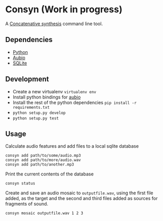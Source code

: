 # Consyn (Work in progress)

A [Concatenative synthesis](http://en.wikipedia.org/wiki/Concatenative_synthesis)
command line tool.

## Dependencies

* [Python](https://python.org/)
* [Aubio](http://aubio.org/)
* [SQLite](https://sqlite.org/)

## Development

* Create a new virtualenv ``virtualenv env``
* Install python bindings for [aubio](https://github.com/piem/aubio/blob/master/python/README)
* Install the rest of the python dependencies ``pip install -r requirements.txt``
* ``python setup.py develop``
* ``python setup.py test``

## Usage

Calculate audio features and add files to a local sqlite database

    consyn add path/to/some/audio.mp3
    consyn add path/to/more/audio.wav
    consyn add path/to/another.mp3

Print the current contents of the database

    consyn status

Create and save an audio mosaic to ``outputfile.wav``, using the first file
added, as the target and the second and third files added as sources for
fragments of sound.

    consyn mosaic outputfile.wav 1 2 3
